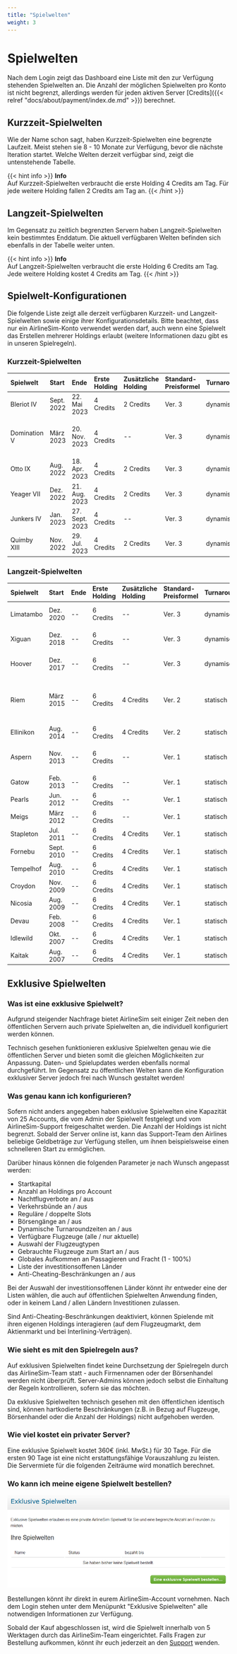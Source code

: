 ```yaml
---
title: "Spielwelten"
weight: 3
---
```


# Spielwelten

Nach dem Login zeigt das Dashboard eine Liste mit den zur Verfügung stehenden Spielwelten an. Die Anzahl der möglichen Spielwelten pro Konto ist nicht begrenzt, allerdings werden für jeden aktiven Server [Credits]({{< relref "docs/about/payment/index.de.md" >}}) berechnet.

## Kurzzeit-Spielwelten

Wie der Name schon sagt, haben Kurzzeit-Spielwelten eine begrenzte Laufzeit. Meist stehen sie 8 - 10 Monate zur Verfügung, bevor die nächste Iteration startet. Welche Welten derzeit verfügbar sind, zeigt die untenstehende Tabelle.

{{< hint info >}}
**Info**  
Auf Kurzzeit-Spielwelten verbraucht die erste Holding 4 Credits am Tag. Für jede weitere Holding fallen 2 Credits am Tag an.
{{< /hint >}}

## Langzeit-Spielwelten

Im Gegensatz zu zeitlich begrenzten Servern haben Langzeit-Spielwelten kein bestimmtes Enddatum. Die aktuell verfügbaren Welten befinden sich ebenfalls in der Tabelle weiter unten.

{{< hint info >}}
**Info**  
Auf Langzeit-Spielwelten verbraucht die erste Holding 6 Credits am Tag. Jede weitere Holding kostet 4 Credits am Tag.
{{< /hint >}}

## Spielwelt-Konfigurationen

Die folgende Liste zeigt alle derzeit verfügbaren Kurzzeit- und Langzeit-Spielwelten sowie einige ihrer Konfigurationsdetails. Bitte beachtet, dass nur ein AirlineSim-Konto verwendet werden darf, auch wenn eine Spielwelt das Erstellen mehrerer Holdings erlaubt (weitere Informationen dazu gibt es in unseren Spielregeln).

### Kurzzeit-Spielwelten

| Spielwelt | Start | Ende | Erste Holding | Zusätzliche Holding | Standard-Preisformel | Turnarounds | ORS-Version | Bemerkungen |
| :-- | :-- | :-- | :-- | :-- | :-- | :-- | :-- | :-- |
| Bleriot IV | Sept. 2022 | 22. Mai 2023 | 4 Credits | 2 Credits | Ver. 3 | dynamisch | Ver. 2 | Nur aktuelle Flugzeugtypen, Standard-Slots |
| Domination V | März 2023 | 20. Nov. 2023 | 4 Credits | -- | Ver. 3 | dynamisch | Ver. 2 | Alle Länder investitionsoffen, doppeltes Startkapital, Standard-Slots |
| Otto IX | Aug. 2022 | 18. Apr. 2023 | 4 Credits | 2 Credits | Ver. 3 | dynamisch | Ver. 2 | Nur aktuelle Flugzeugtypen, doppelte Slots |
| Yeager VII | Dez. 2022 | 21. Aug. 2023 | 4 Credits | 2 Credits | Ver. 3 | dynamisch | Ver. 2 | Nur aktuelle Flugzeugtypen, Standard-Slots |
| Junkers IV | Jan. 2023 | 27. Sept. 2023 | 4 Credits | -- | Ver. 3 | dynamisch | Ver. 2 | Nur aktuelle Flugzeugtypen, Standard-Slots |
| Quimby XIII | Nov. 2022 | 29. Jul. 2023 | 4 Credits | 2 Credits | Ver. 3 | dynamisch | Ver. 2 | Nur aktuelle Flugzeugtypen, doppelte Slots |


### Langzeit-Spielwelten

| Spielwelt | Start | Ende | Erste Holding | Zusätzliche Holding | Standard-Preisformel | Turnarounds | ORS-Version | Bemerkungen |
| :-- | :-- | :-- | :-- | :-- | :-- | :-- | :-- | :-- |
| Limatambo | Dez. 2020 | -- | 6 Credits | -- | Ver. 3 | dynamisch | Ver. 2 | Nur aktuelle Flugzeugtypen, Standard-Slots |
| Xiguan | Dez. 2018 | -- | 6 Credits | -- | Ver. 3 | dynamisch | Ver. 1 | Nur aktuelle Flugzeugtypen, Standard-Slots |
| Hoover | Dez. 2017 | -- | 6 Credits | -- | Ver. 3 | dynamisch | Ver. 1 | Nur aktuelle Flugzeugtypen, Standard-Slots |
| Riem | März 2015 | -- | 6 Credits | 4 Credits | Ver. 2 | statisch | Ver. 1 | Fortgeschrittene Spielwelt durch reduziertes Aufkommen, IPOs möglich, Standard-Slots |
| Ellinikon | Aug. 2014 | -- | 6 Credits | 4 Credits | Ver. 2 | statisch | Ver. 1 | IPOs möglich, Standard-Slots |
| Aspern | Nov. 2013 | -- | 6 Credits | -- | Ver. 1 | statisch | Ver. 1 | IPOs möglich, nur aktuelle Flugzeugtypen, Standard-Slots |
| Gatow | Feb. 2013 | -- | 6 Credits | -- | Ver. 1 | statisch | Ver. 1 | IPOs möglich, Standard-Slots |
| Pearls | Jun. 2012 | -- | 6 Credits | -- | Ver. 1 | statisch | Ver. 1 | IPOs möglich, Standard-Slots |
| Meigs | März 2012 | -- | 6 Credits | -- | Ver. 1 | statisch | Ver. 1 | IPOs möglich, Standard-Slots |
| Stapleton | Jul. 2011 | -- | 6 Credits | 4 Credits | Ver. 1 | statisch | Ver. 1 | IPOs möglich, Standard-Slots |
| Fornebu | Sept. 2010 | -- | 6 Credits | 4 Credits | Ver. 1 | statisch | Ver. 1 | IPOs möglich, Standard-Slots |
| Tempelhof | Aug. 2010 | -- | 6 Credits | 4 Credits | Ver. 1 | statisch | Ver. 1 | IPOs möglich, Standard-Slots |
| Croydon | Nov. 2009 | -- | 6 Credits | 4 Credits | Ver. 1 | statisch | Ver. 1 | IPOs möglich, Standard-Slots |
| Nicosia | Aug. 2009 | -- | 6 Credits | 4 Credits | Ver. 1 | statisch | Ver. 1 | IPOs möglich, Standard-Slots |
| Devau | Feb. 2008 | -- | 6 Credits | 4 Credits | Ver. 1 | statisch | Ver. 1 | IPOs möglich, Standard-Slots |
| Idlewild | Okt. 2007 | -- | 6 Credits | 4 Credits | Ver. 1 | statisch | Ver. 1 | IPOs möglich, Standard-Slots |
| Kaitak | Aug. 2007 | -- | 6 Credits | 4 Credits | Ver. 1 | statisch | Ver. 1 | IPOs möglich, Standard-Slots |

## Exklusive Spielwelten

### Was ist eine exklusive Spielwelt?

Aufgrund steigender Nachfrage bietet AirlineSim seit einiger Zeit neben den öffentlichen Servern auch private Spielwelten an, die individuell konfiguriert werden können. 

Technisch gesehen funktionieren exklusive Spielwelten genau wie die öffentlichen Server und bieten somit die gleichen Möglichkeiten zur Anpassung. Daten- und Spielupdates werden ebenfalls normal durchgeführt. Im Gegensatz zu öffentlichen Welten kann die Konfiguration exklusiver Server jedoch frei nach Wunsch gestaltet werden!

### Was genau kann ich konfigurieren?

Sofern nicht anders angegeben haben exklusive Spielwelten eine Kapazität von 25 Accounts, die vom Admin der Spielwelt festgelegt und vom AirlineSim-Support freigeschaltet werden. Die Anzahl der Holdings ist nicht begrenzt. Sobald der Server online ist, kann das Support-Team den Airlines beliebige Geldbeträge zur Verfügung stellen, um ihnen beispielsweise einen schnelleren Start zu ermöglichen. 

Darüber hinaus können die folgenden Parameter je nach Wunsch angepasst werden:

* Startkapital
* Anzahl an Holdings pro Account
* Nachtflugverbote an / aus
* Verkehrsbünde an / aus
* Reguläre / doppelte Slots
* Börsengänge an / aus
* Dynamische Turnaroundzeiten an / aus
* Verfügbare Flugzeuge (alle / nur aktuelle)
* Auswahl der Flugzeugtypen
* Gebrauchte Flugzeuge zum Start an / aus
* Globales Aufkommen an Passagieren und Fracht (1 - 100%)
* Liste der investitionsoffenen Länder
* Anti-Cheating-Beschränkungen an / aus

Bei der Auswahl der investitionsoffenen Länder könnt ihr entweder eine der Listen wählen, die auch auf öffentlichen Spielwelten Anwendung finden, oder in keinem Land / allen Ländern Investitionen zulassen.

Sind Anti-Cheating-Beschränkungen deaktiviert, können Spielende mit ihren eigenen Holdings interagieren (auf dem Flugzeugmarkt, dem Aktienmarkt und bei Interlining-Verträgen).

### Wie sieht es mit den Spielregeln aus?

Auf exklusiven Spielwelten findet keine Durchsetzung der Spielregeln durch das AirlineSim-Team statt - auch Firmennamen oder der Börsenhandel werden nicht überprüft. Server-Admins können jedoch selbst die Einhaltung der Regeln kontrollieren, sofern sie das möchten.

Da exklusive Spielwelten technisch gesehen mit den öffentlichen identisch sind, können hartkodierte Beschränkungen (z.B. in Bezug auf Flugzeuge, Börsenhandel oder die Anzahl der Holdings) nicht aufgehoben werden.

### Wie viel kostet ein privater Server?

Eine exklusive Spielwelt kostet 360€ (inkl. MwSt.) für 30 Tage. Für die ersten 90 Tage ist eine nicht erstattungsfähige Vorauszahlung zu leisten. Die Servermiete für die folgenden Zeiträume wird monatlich berechnet.

### Wo kann ich meine eigene Spielwelt bestellen?

![Einen eigenen Server bestellen](exklusiv_01.PNG "Einen eigenen Server bestellen")

Bestellungen könnt ihr direkt in eurem AirlineSim-Account vornehmen. Nach dem Login stehen unter dem Menüpunkt "Exklusive Spielwelten" alle notwendigen Informationen zur Verfügung.

Sobald der Kauf abgeschlossen ist, wird die Spielwelt innerhalb von 5 Werktagen durch das AirlineSim-Team eingerichtet. Falls Fragen zur Bestellung aufkommen, könnt ihr euch jederzeit an den [Support](https://www.airlinesim.aero/blog/de/pages/support/) wenden.
